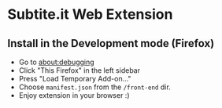 Subtite.it Web Extension
========================

Install in the Development mode (Firefox)
-----------------------------------------

* Go to [about:debugging](about:debugging)
* Click "This Firefox" in the left sidebar
* Press "Load Temporary Add-on..."
* Choose `manifest.json` from the `/front-end` dir.
* Enjoy extension in your browser :)

